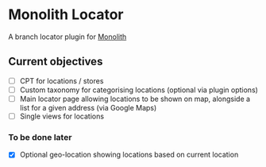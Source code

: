 # Monolith Locator

A branch locator plugin for [Monolith](https://github.com/bigspring/monolith)

## Current objectives

- [ ] CPT for locations / stores
- [ ] Custom taxonomy for categorising locations (optional via plugin options)
- [ ] Main locator page allowing locations to be shown on map, alongside a list for a given address (via Google Maps)
- [ ] Single views for locations

### To be done later
- [x] Optional geo-location showing locations based on current location
